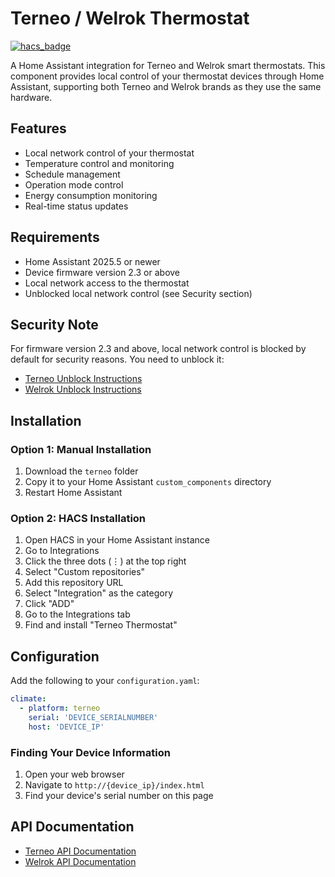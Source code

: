 # Terneo / Welrok Thermostat

[![hacs_badge](https://img.shields.io/badge/HACS-Custom-orange.svg)](https://github.com/custom-components/hacs)

A Home Assistant integration for Terneo and Welrok smart thermostats. This component provides local control of your thermostat devices through Home Assistant, supporting both Terneo and Welrok brands as they use the same hardware.

## Features

- Local network control of your thermostat
- Temperature control and monitoring
- Schedule management
- Operation mode control
- Energy consumption monitoring
- Real-time status updates

## Requirements

- Home Assistant 2025.5 or newer
- Device firmware version 2.3 or above
- Local network access to the thermostat
- Unblocked local network control (see Security section)

## Security Note

For firmware version 2.3 and above, local network control is blocked by default for security reasons. You need to unblock it:

- [Terneo Unblock Instructions](https://terneo-api.readthedocs.io/ru/latest/en/safety.html)
- [Welrok Unblock Instructions](https://welrok-local-api.readthedocs.io/en/latest/en/safety.html)

## Installation

### Option 1: Manual Installation
1. Download the `terneo` folder
2. Copy it to your Home Assistant `custom_components` directory
3. Restart Home Assistant

### Option 2: HACS Installation
1. Open HACS in your Home Assistant instance
2. Go to Integrations
3. Click the three dots (⋮) at the top right
4. Select "Custom repositories"
5. Add this repository URL
6. Select "Integration" as the category
7. Click "ADD"
8. Go to the Integrations tab
9. Find and install "Terneo Thermostat"

## Configuration

Add the following to your `configuration.yaml`:

```yaml
climate:
  - platform: terneo
    serial: 'DEVICE_SERIALNUMBER'
    host: 'DEVICE_IP'
```

### Finding Your Device Information

1. Open your web browser
2. Navigate to `http://{device_ip}/index.html`
3. Find your device's serial number on this page

## API Documentation

- [Terneo API Documentation](https://terneo-api.readthedocs.io/ru/latest/)
- [Welrok API Documentation](https://welrok-local-api.readthedocs.io/ru/latest/)
